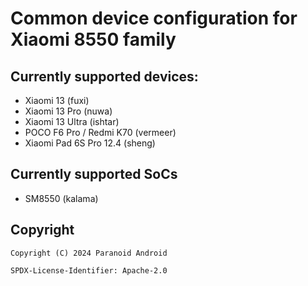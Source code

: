 # Common device configuration for Xiaomi 8550 family

## Currently supported devices:

- Xiaomi 13 (fuxi)
- Xiaomi 13 Pro (nuwa)
- Xiaomi 13 Ultra (ishtar)
- POCO F6 Pro / Redmi K70 (vermeer)
- Xiaomi Pad 6S Pro 12.4 (sheng)

## Currently supported SoCs

- SM8550 (kalama)

## Copyright

```
Copyright (C) 2024 Paranoid Android

SPDX-License-Identifier: Apache-2.0
```